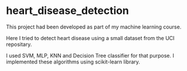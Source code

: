 # heart_disease_detection

This project had been developed as part of my machine learning course.

Here I tried to detect heart disease using a small dataset from the UCI repositary.

I used SVM, MLP, KNN and Decision Tree classifier for that purpose. I implemented these algorithms using scikit-learn library.
